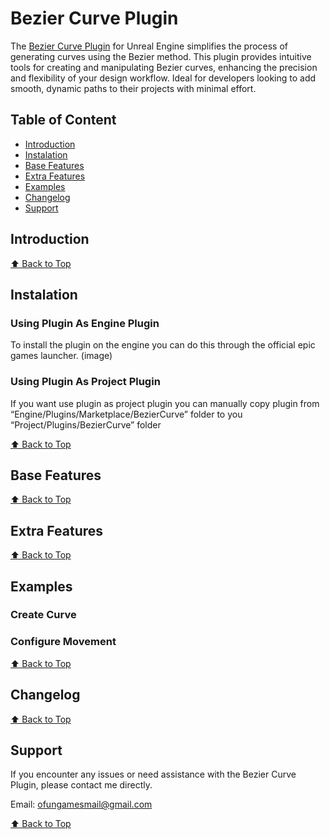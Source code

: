 # Bezier Curve Plugin

The <a href="https://www.unrealengine.com/" target="_blank">Bezier Curve Plugin</a>  for Unreal Engine simplifies the process of generating curves using the Bezier method. This plugin provides intuitive tools for creating and manipulating Bezier curves, enhancing the precision and flexibility of your design workflow. Ideal for developers looking to add smooth, dynamic paths to their projects with minimal effort.

## Table of Content <a name="table-of-content"></a>

- [Introduction](#introduction)
- [Instalation](#instalation)
- [Base Features](#base-features)
- [Extra Features](#extra-features)
- [Examples](#examples)
- [Changelog](#changelog)
- [Support](#support)

## Introduction

[⬆ Back to Top](#table-of-content)


## Instalation
### Using Plugin As Engine Plugin
To install the plugin on the engine you can do this through the official epic games launcher.
(image)

### Using Plugin As Project Plugin
If you want use plugin as project plugin you can manually copy plugin from “Engine/Plugins/Marketplace/BezierCurve” folder to you “Project/Plugins/BezierCurve” folder

[⬆ Back to Top](#table-of-content)

## Base Features

[⬆ Back to Top](#table-of-content)

## Extra Features

[⬆ Back to Top](#table-of-content)

## Examples
### Create Curve

### Configure Movement

[⬆ Back to Top](#table-of-content)

## Changelog

[⬆ Back to Top](#table-of-content)

## Support

If you encounter any issues or need assistance with the Bezier Curve Plugin, please contact me directly.

Email: [ofungamesmail@gmail.com](mailto:ofungamesmail@gmail.com) 

[⬆ Back to Top](#table-of-content)



